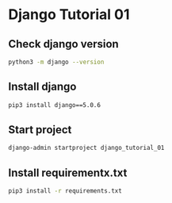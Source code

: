 # Django Tutorial 01

## Check django version

```bash
python3 -m django --version
```

## Install django

```bash
pip3 install django==5.0.6
```

## Start project

```bash
django-admin startproject django_tutorial_01
```

## Install requirementx.txt

```bash
pip3 install -r requirements.txt
```
